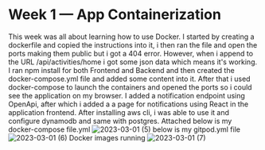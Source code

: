 # Week 1 — App Containerization
This week was all about learning how to use Docker. I started by creating a dockerfile and copied the instructions into it, i then ran the file and open the ports making them public but i got a 404 error. However, when i append to the URL /api/activities/home i got some json data which means it's working.
         I ran npm install for both Frontend and Backend and then created the docker-compose.yml file and added some content into it. After that i used docker-compose to launch the containers and opened the ports so i could see the application on my browser.
       I added a notification endpoint using OpenApi, after which i added a a page for notifications using React in the application frontend. After installing aws cli, i was able to use it and configure dynamodb and same with postgres.
        Attached below is my docker-compose file.yml
        ![2023-03-01 (5)](https://user-images.githubusercontent.com/75304701/222241670-247ef5e5-2de4-44dc-bb97-a31c9893e567.png)
        below is my gitpod.yml file![2023-03-01 (6)](https://user-images.githubusercontent.com/75304701/222242288-c1461e72-ccf2-4e97-911b-010c8ee62343.png)
        Docker images running
        ![2023-03-01 (7)](https://user-images.githubusercontent.com/75304701/222242672-9c8017ef-fd0e-49c5-8143-b5af055668d5.png)




